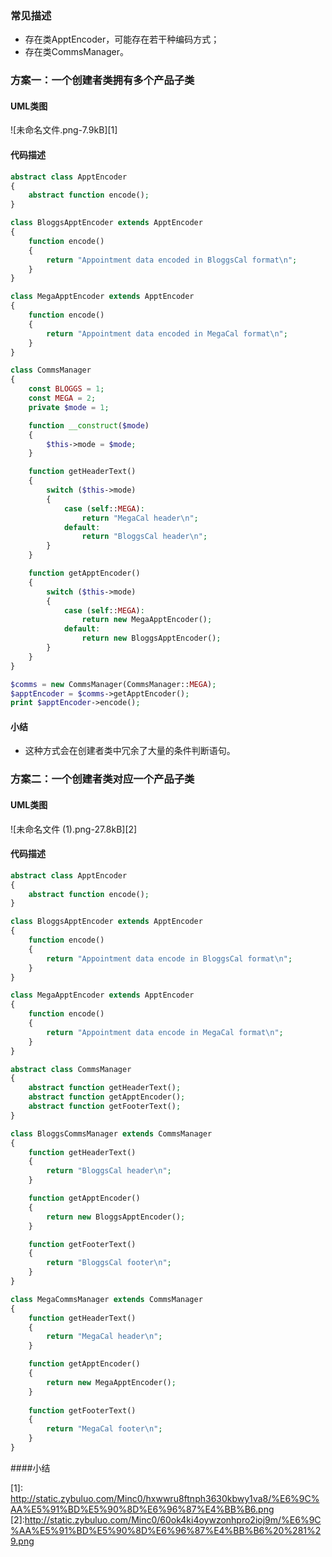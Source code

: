 ### 常见描述
* 存在类ApptEncoder，可能存在若干种编码方式；
* 存在类CommsManager。

### 方案一：一个创建者类拥有多个产品子类

#### UML类图
![未命名文件.png-7.9kB][1]

#### 代码描述
```php
abstract class ApptEncoder
{
    abstract function encode();
}

class BloggsApptEncoder extends ApptEncoder
{
    function encode()
    {
        return "Appointment data encoded in BloggsCal format\n";
    }
}

class MegaApptEncoder extends ApptEncoder
{
    function encode()
    {
        return "Appointment data encoded in MegaCal format\n";
    }
}

class CommsManager
{
    const BLOGGS = 1;
    const MEGA = 2;
    private $mode = 1;

    function __construct($mode)
    {
        $this->mode = $mode;
    }

    function getHeaderText()
    {
        switch ($this->mode)
        {
            case (self::MEGA):
                return "MegaCal header\n";
            default:
                return "BloggsCal header\n";
        }
    }

    function getApptEncoder()
    {
        switch ($this->mode)
        {
            case (self::MEGA):
                return new MegaApptEncoder();
            default:
                return new BloggsApptEncoder();
        }
    }
}

$comms = new CommsManager(CommsManager::MEGA);
$apptEncoder = $comms->getApptEncoder();
print $apptEncoder->encode();
```

#### 小结
* 这种方式会在创建者类中冗余了大量的条件判断语句。

### 方案二：一个创建者类对应一个产品子类

#### UML类图
![未命名文件 (1).png-27.8kB][2]

#### 代码描述
```php
abstract class ApptEncoder
{
    abstract function encode();
}

class BloggsApptEncoder extends ApptEncoder
{
    function encode()
    {
        return "Appointment data encode in BloggsCal format\n";
    }
}

class MegaApptEncoder extends ApptEncoder
{
    function encode()
    {
        return "Appointment data encode in MegaCal format\n";
    }
}

abstract class CommsManager
{
    abstract function getHeaderText();
    abstract function getApptEncoder();
    abstract function getFooterText();
}

class BloggsCommsManager extends CommsManager
{
    function getHeaderText()
    {
        return "BloggsCal header\n";
    }

    function getApptEncoder()
    {
        return new BloggsApptEncoder();
    }

    function getFooterText()
    {
        return "BloggsCal footer\n";
    }
}

class MegaCommsManager extends CommsManager
{
    function getHeaderText()
    {
        return "MegaCal header\n";
    }

    function getApptEncoder()
    {
        return new MegaApptEncoder();
    }
    
    function getFooterText()
    {
        return "MegaCal footer\n";
    }
}
```

####小结

  [1]: http://static.zybuluo.com/Minc0/hxwwru8ftnph3630kbwy1va8/%E6%9C%AA%E5%91%BD%E5%90%8D%E6%96%87%E4%BB%B6.png [2]:http://static.zybuluo.com/Minc0/60ok4ki4oywzonhpro2ioj9m/%E6%9C%AA%E5%91%BD%E5%90%8D%E6%96%87%E4%BB%B6%20%281%29.png